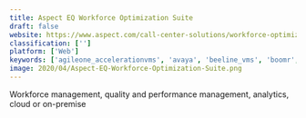 ```yaml
---
title: Aspect EQ Workforce Optimization Suite
draft: false 
website: https://www.aspect.com/call-center-solutions/workforce-optimization
classification: ['']
platform: ['Web']
keywords: ['agileone_accelerationvms', 'avaya', 'beeline_vms', 'boomr', 'calabrio_one', 'cisco_unified_contact_center', 'collab_oneworkforce', 'five9', 'kronos_workforce_ready', 'mattersight_behavioral_analytics', 'mattersight_predictive_behavioral_routing', 'nice_workforce_optimization', 'noble_systems', 'talkdesk', 'teleopti_wfm', 'tenfold', 'timeforce', 'ultipro', 'verint_workforce_optimization', 'workfusion']
image: 2020/04/Aspect-EQ-Workforce-Optimization-Suite.png
---
```

Workforce management, quality and performance management, analytics, cloud or on-premise